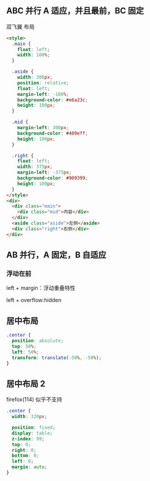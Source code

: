 ## ABC 并行 A 适应，并且最前，BC 固定

双飞翼 布局

```html
<style>
  .main {
    float: left;
    width: 100%;
  }

  .aside {
    width: 300px;
    position: relative;
    float: left;
    margin-left: -100%;
    background-color: #e6a23c;
    height: 100px;
  }

  .mid {
    margin-left: 300px;
    background-color: #409eff;
    height: 100px;
  }

  .right {
    float: left;
    width: 375px;
    margin-left: -375px;
    background-color: #909399;
    height: 100px;
  }
</style>
<div>
  <div class="main">
    <div class="mid">内容</div>
  </div>
  <aside class="aside">左侧</aside>
  <div class="right">右侧</div>
</div>
```

## AB 并行，A 固定，B 自适应

### 浮动在前

left + margin：浮动重叠特性

left + overflow:hidden

## 居中布局

```css
.center {
  position: absolute;
  top: 50%;
  left: 50%;
  transform: translate(-50%, -50%);
}
```

## 居中布局 2

firefox(114) 似乎不支持

```css
.center {
  width: 320px;

  position: fixed;
  display: table;
  z-index: 99;
  top: 0;
  right: 0;
  bottom: 0;
  left: 0;
  margin: auto;
}
```
